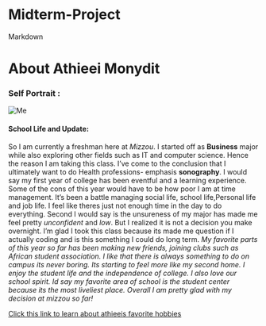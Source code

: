 # Midterm-Project
Markdown

# About Athieei Monydit
### Self Portrait :
![Me](file:///Users/athieeiamonydit/Downloads/athieei.jpeg)
#### School Life and Update:
So I am currently a freshman here at *Mizzou*. I started off as **Business** major while also exploring other fields such as IT and computer science. Hence the reason I am taking this class. I’ve come to the conclusion that I ultimately want to do Health professions- emphasis **sonography**. I would say my first year of college has been eventful and a learning experience. Some of the cons of this year would have to be how poor I am at time management. It’s been a battle managing social life, school life,Personal life and job life. I feel like theres just not enough time in the day to do everything. Second I would say is the unsureness of my major has made me feel pretty *unconfident* and *low*. But I realized it is not a decision you make overnight. I’m glad I took this class because its made me question if I actually coding and is this something I could do long term. *My favorite parts of this year so far has been making new friends, joining clubs such as African student association. I like that there is always something to do on campus its never boring. Its starting to feel more like my second home. I enjoy the student life and the independence of college. I also love our school spirit. Id say my favorite area of school is the student center because its the most liveliest place. Overall I am pretty glad with my decision at mizzou so far!*


[Click this link to learn about athieeis favorite hobbies](favoritehobbies.md)





